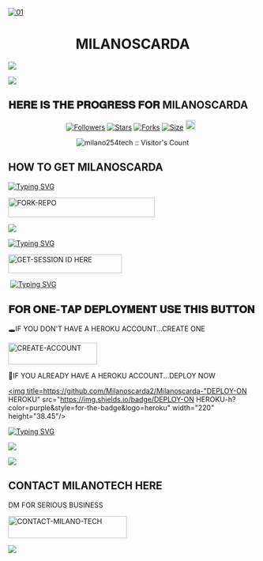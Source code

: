 

<a href="https://files.catbox.moe/c6td60.jpg"><img src="https://files.catbox.moe/92jgih.jpg" alt="01" border="0" /></a>                     
    <h1 align="center">MILANOSCARDA</h1>
  </a>


<a><img src='https://files.catbox.moe/v0c0t4.jpg'/></a>


<a><img src='https://files.catbox.moe/92jgih.jpg'/></a>

## 𝐇𝐄𝐑𝐄 𝐈𝐒 𝐓𝐇𝐄 𝐏𝐑𝐎𝐆𝐑𝐄𝐒𝐒 𝐅𝐎𝐑  MILANOSCARDA 


<p align="center">
<a href="https://github.com/Milanoscarda2/Milano"><img title="Followers" src="https://img.shields.io/github/followers/milano-tech?color=blue&style=flat-square"></a>
<a href="https://github.com/Milanoscarda2/Milano"><img title="Stars" src="https://github.com/Milanoscarda2/Milanocolor=blue&style=flat-square"></a>
<a href="https://github.com/milanoscarda/milano/network/members"><img title="Forks" src="https://img.shields.io/github/forks/carl24tech/milanoscarda?color=yellow&style=flat-square"></a>
<a href="https://github.com/Milanoscarda2/Milano"><img title="Size"src="https://files.catbox.moe/v0c0t4.jpg/repo-size/carl24tech/milanoscarda?style=flat-square&color=pink"></a>
<a https://github.com/Milanoscarda2/Milano/graphs/commit-activity"><img height="20" src="https://files.catbox.moe/v0c0t4.jpg/Maintained%3F-yes-green.svg"></a>&nbsp;&nbsp;
</p>
<p align='center'>
</p>

 <p align="center"><img src="https://files.catbox.moe/v0c0t4.jpg/counter.glitch.me/{milanoscarda}/count.svg" alt="milano254tech :: Visitor's Count" old_src="https://profile-counter.glitch.me/{milano254tech}/count.svg" /></p>






## HOW TO GET MILANOSCARDA 

  
[![Typing SVG](https://readme-typing-svg.herokuapp.com?font=Rockstar-ExtraBold&color=blue&lines=𝗙𝗢𝗥𝗞+𝗔𝗡𝗗+𝗦𝗧𝗔𝗥+𝗥𝗘𝗣𝗢)](https://wa.me/qr/CBITTFHS7X2RP1?)

  
   
   <a href="https://github.com/Milanoscarda2/Milano/fork"><img title="FORK-REPO" src="https://files.catbox.moe/v0c0t4.jpg/FORK-REPO-h?color=blue&style=for-the-badge&logo=mazda" width="297" height="40.45"/></a></p>


<a><img src='https://files.catbox.moe/c6td60.jpg'/></a>

 
 
[![Typing SVG](https://readme-typing-svg.herokuapp.com?font=Rockstar-ExtraBold&color=blue&lines=𝗦𝗘𝗦𝗦𝗜𝗢𝗡+𝗜𝗗+𝗦𝗜𝗧𝗘+𝗜𝗦+𝗛𝗘𝗥𝗘)](https://git.io/typing-svg)
 


  <a href="https://spark-x-session.onrender.com"><img title="GET-SESSION ID HERE" src="https://files.catbox.moe/v0c0t4.jpg/GET-SESSION ID HERE-h?color=green&style=for-the-badge&logo=render" width="230" height="38.45"/></a></p>

  
  <a><img src=''/></a>
[![Typing SVG](https://readme-typing-svg.herokuapp.com?font=Rockstar-ExtraBold&color=blue&lines=𝐃𝐄𝐏𝐋𝐎𝐘+𝐎𝐍+𝐇𝐄𝐑𝐎𝐊𝐔)](https://git.io/typing-svg)


 
  

 
## 𝐅𝐎𝐑 𝐎𝐍𝐄-𝐓𝐀𝐏 𝐃𝐄𝐏𝐋𝐎𝐘𝐌𝐄𝐍𝐓 𝐔𝐒𝐄 𝐓𝐇𝐈𝐒 𝐁𝐔𝐓𝐓𝐎𝐍

   🕳IF YOU DON'T HAVE A HEROKU ACCOUNT...CREATE ONE
   
   <a href="https://signup.heroku.com/"><img title="CREATE-ACCOUNT" src="https://img.shields.io/badge/CREATE-ACCOUNT-h?color=purple&style=for-the-badge&logo=heroku" width="180" height="43.45"/></a></p>

   💫IF YOU ALREADY HAVE A HEROKU ACCOUNT...DEPLOY NOW

 <a href="https://dashboard.heroku.com/new?template="><img title=https://github.com/Milanoscarda2/Milanoscarda-"DEPLOY-ON HEROKU" src="https://img.shields.io/badge/DEPLOY-ON HEROKU-h?color=purple&style=for-the-badge&logo=heroku" width="220" height="38.45"/></a></p>

 
 [![Typing SVG](https://readme-typing-svg.herokuapp.com?font=Rockstar-ExtraBold&size=30&pause=1000&color=0000FF&center=true&vCenter=true&width=815&height=60&lines=▭+▬+▭+▬+▭+▬+▭+▬+▭+▬+▭)](https://git.io/typing-svg) 

<a><img src='https://files.catbox.moe/c6td60.jpg'/></a>








<a><img src=https://files.catbox.moe/c6td60.jpg/></a>

## CONTACT MILANOTECH HERE
  DM FOR SERIOUS BUSINESS

   <a href="https://github.com/Milanoscarda2/Milano INFO"><img title="CONTACT-MILANO-TECH" src="https://wa.me/qr/CBITTFHS7X2RP1?color=black&style=for-the-badge&logo=jordan" width="240" height="45.45"/></a></p>

<a><img src='https://files.catbox.moe/92jgih.jpg'/></a>

